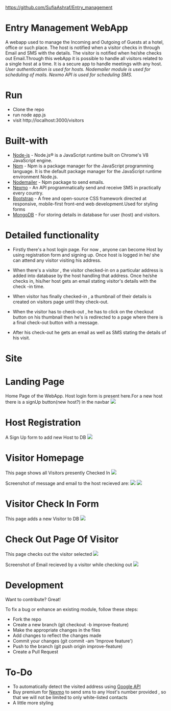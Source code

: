 https://github.com/SufiaAshraf/Entry_management
# Entry Management WebApp
A webapp used to manage the Incoming and Outgoing of Guests at a hotel, office or such place. The host is notified when a visitor checks in through Email and SMS with the details. The visitor is notified when he/she checks out Email.Through this webApp it is possible to handle all visitors related to a single host at a time.
It is a secure app to handle meetings with any host.
*User authentication is used for hosts.*
*Nodemailer module is used for scheduling of mails.*
*Nexmo API is used for scheduling SMS.*

# Run
* Clone the repo
* run node app.js
* visit http://localhost:3000/visitors

# Built-with
* [Node-js](https://nodejs.org/en/docs/)  - Node.js® is a JavaScript runtime built on Chrome's V8 JavaScript engine.
* [Npm](https://docs.npmjs.com/)  -   Npm is a package manager for the JavaScript programming language. It is the default package manager for the JavaScript runtime environment Node.js.
* [Nodemailer](https://www.npmjs.com/package/nodemailer)   - Npm package to send emails.
* [Nexmo](https://www.nexmo.com/)  - An API programmatically send and receive SMS in practically every country.
* [Bootstrap](https://getbootstrap.com/docs/3.3/)  - A free and open-source CSS framework directed at responsive, mobile-first front-end web development.Used for styling forms 
* [MongoDB](https://www.mongodb.com)  - For storing details in database for user (host) and visitors.

# Detailed functionality

* Firstly there's a host login page. For now , anyone can become Host by using registration form and signing up. Once host is logged in he/ she can attend any visitor visiting his address.

* When there's a visitor , the visitor checked-in on a particular address is added into database by the host handling that address. Once he/she checks in, his/her host gets an email stating visitor's details with the check -in time.

* When visitor has finally checked-in , a thumbnail of their details is created on visitors page until they check-out.

* When the visitor has to check-out , he has to click on the checkout button on his thumbnail then he's is redirected to a page where there is a final check-out button with a message.

* After his check-out he gets an email as well as SMS stating the details of his visit.


# Site

# Landing Page
Home Page of the WebApp. Host login form is present here.For a new host there is a signUp button(new host?) in the navbar
![](https://github.com/SufiaAshraf/Entry_management/blob/master/Screenshots/login.png)

# Host Registration
A Sign Up form to add new Host to DB
![](https://github.com/SufiaAshraf/Entry_management/blob/master/Screenshots/Signup.png)

# Visitor Homepage
This page shows all Visitors presently Checked In
![](https://github.com/SufiaAshraf/Entry_management/blob/master/Screenshots/visitorhome.png)

Screenshot of message and email to the host recieved are:
![](https://github.com/SufiaAshraf/Entry_management/blob/master/Message%20Screenshots/WhatsApp%20Image%202019-12-10%20at%205.31.39%20PM%20(1).jpeg)
![](https://github.com/SufiaAshraf/Entry_management/blob/master/Message%20Screenshots/WhatsApp%20Image%202019-12-10%20at%205.34.40%20PM.jpeg)


# Visitor Check In Form
This page adds a new Visitor to DB
![](https://github.com/SufiaAshraf/Entry_management/blob/master/Screenshots/newvisitor.png)

# Check Out Page Of Visitor
This page checks out the visitor selected
![](https://github.com/SufiaAshraf/Entry_management/blob/master/Screenshots/Checkout.png)

Screenshot of Email recieved by a visitor while checking out
![](https://github.com/SufiaAshraf/Entry_management/blob/master/Message%20Screenshots/WhatsApp%20Image%202019-12-10%20at%205.31.39%20PM.jpeg)

# Development
Want to contribute? Great!

To fix a bug or enhance an existing module, follow these steps:
* Fork the repo
* Create a new branch (git checkout -b improve-feature)
* Make the appropriate changes in the files
* Add changes to reflect the changes made
* Commit your changes (git commit -am 'Improve feature')
* Push to the branch (git push origin improve-feature)
* Create a Pull Request


# To-Do
* To automatically detect the visited address using [Google API](https://developers.google.com/maps/documentation)
* Buy premium for [Nexmo](https://dashboard.nexmo.com/test-numbers) to send sms to any Host's number provided , so that we will not be limited to only white-listed contacts
* A little more styling
